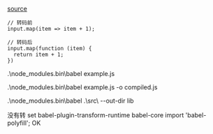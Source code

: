 [source](http://www.ruanyifeng.com/blog/2016/01/babel.html)

```JS
// 转码前
input.map(item => item + 1);

// 转码后
input.map(function (item) {
  return item + 1;
})
```

.\node_modules\.bin\babel  example.js

.\node_modules\.bin\babel  example.js -o compiled.js  

.\node_modules\.bin\babel  .\src\ --out-dir lib

没有转 set   babel-plugin-transform-runtime
babel-core import 'babel-polyfill'; OK
